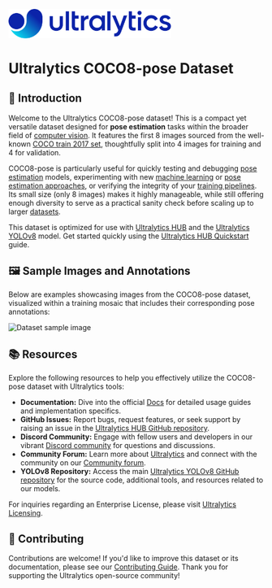 <a href="https://www.ultralytics.com/"><img src="https://raw.githubusercontent.com/ultralytics/assets/main/logo/Ultralytics_Logotype_Original.svg" width="320" alt="Ultralytics logo"></a>

# Ultralytics COCO8-pose Dataset

## 🌟 Introduction

Welcome to the Ultralytics COCO8-pose dataset! This is a compact yet versatile dataset designed for **pose estimation** tasks within the broader field of [computer vision](https://en.wikipedia.org/wiki/Computer_vision). It features the first 8 images sourced from the well-known [COCO train 2017 set](https://cocodataset.org/#home), thoughtfully split into 4 images for training and 4 for validation.

COCO8-pose is particularly useful for quickly testing and debugging [pose estimation](https://www.ultralytics.com/blog/pose-estimation-with-ultralytics-yolov8) models, experimenting with new [machine learning](https://developers.google.com/machine-learning/crash-course) or [pose estimation approaches](https://arxiv.org/abs/1812.08008), or verifying the integrity of your [training pipelines](https://docs.ultralytics.com/modes/train/). Its small size (only 8 images) makes it highly manageable, while still offering enough diversity to serve as a practical sanity check before scaling up to larger [datasets](https://docs.ultralytics.com/datasets/).

This dataset is optimized for use with [Ultralytics HUB](https://hub.ultralytics.com/) and the [Ultralytics YOLOv8](https://docs.ultralytics.com/models/yolov8/) model. Get started quickly using the [Ultralytics HUB Quickstart](https://docs.ultralytics.com/hub/quickstart/) guide.

## 🖼️ Sample Images and Annotations

Below are examples showcasing images from the COCO8-pose dataset, visualized within a training mosaic that includes their corresponding pose annotations:

<img src="https://user-images.githubusercontent.com/26833433/236818283-52eecb96-fc6a-420d-8a26-d488b352dd4c.jpg" alt="Dataset sample image" width="800">

## 📚 Resources

Explore the following resources to help you effectively utilize the COCO8-pose dataset with Ultralytics tools:

- **Documentation:** Dive into the official [Docs](https://docs.ultralytics.com/) for detailed usage guides and implementation specifics.
- **GitHub Issues:** Report bugs, request features, or seek support by raising an issue in the [Ultralytics HUB GitHub repository](https://github.com/ultralytics/hub/issues/new/choose).
- **Discord Community:** Engage with fellow users and developers in our vibrant [Discord community](https://discord.com/invite/ultralytics) for questions and discussions.
- **Community Forum:** Learn more about [Ultralytics](https://www.ultralytics.com/) and connect with the community on our [Community forum](https://community.ultralytics.com/).
- **YOLOv8 Repository:** Access the main [Ultralytics YOLOv8 GitHub repository](https://github.com/ultralytics/ultralytics) for the source code, additional tools, and resources related to our models.

For inquiries regarding an Enterprise License, please visit [Ultralytics Licensing](https://www.ultralytics.com/license).

## 🤝 Contributing

Contributions are welcome! If you'd like to improve this dataset or its documentation, please see our [Contributing Guide](https://docs.ultralytics.com/help/contributing/). Thank you for supporting the Ultralytics open-source community!
